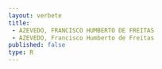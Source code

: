 ```yaml
---
layout: verbete
title:
 - AZEVEDO, FRANCISCO HUMBERTO DE FREITAS
 - AZEVEDO, Francisco Humberto de Freitas
published: false
type: R
---
```


